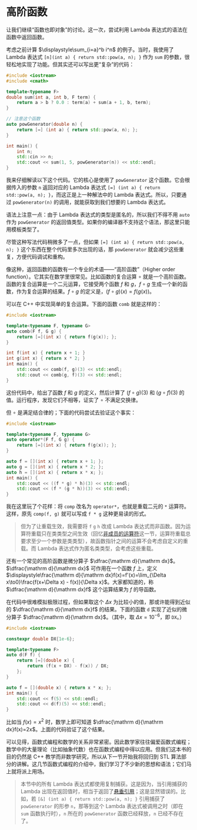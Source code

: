 # 高阶函数

让我们继续“函数也即对象”的讨论。这一次，尝试利用 Lambda 表达式的语法在函数中返回函数。

考虑之前计算 $\displaystyle\sum_{i=a}^b i^n$ 的例子。当时，我使用了 Lambda 表达式 `[n](int a) { return std::pow(a, n); }` 作为 `sum` 的参数，很轻松地实现了功能。但其实还可以写出更“复杂”的代码：

```CPP
#include <iostream>
#include <cmath>

template<typename F>
double sum(int a, int b, F term) {
    return a > b ? 0.0 : term(a) + sum(a + 1, b, term);
}

// 注意这个函数
auto powGenerator(double n) {
    return [=] (int a) { return std::pow(a, n); };
}

int main() {
    int n;
    std::cin >> n;
    std::cout << sum(1, 5, powGenerator(n)) << std::endl;
}
```

我来仔细解读以下这个代码。它的核心是使用了 `powGenerator` 这个函数。它会根据传入的参数 `n` 返回对应的 Lambda 表达式 `[=] (int a) { return std::pow(a, n); }`，而这正是上一种解法中的 Lambda 表达式。所以，只要通过 `powGenerator(n)` 的调用，就能获取到我们想要的 Lambda 表达式。

语法上注意一点：由于 Lambda 表达式的类型是匿名的，所以我们不得不用 `auto` 作为 `powGenerator` 的返回值类型。如果你的编译器不支持这个语法，那这里只能用模板类型了。

尽管这种写法代码稍微多了一点，但如果 `[=] (int a) { return std::pow(a, n); }` 这个东西在整个代码里多次出现的话，那 `powGenerator` 就会减少这些重复，方便代码调试和重构。

像这种，返回函数的函数有一个专业的术语——“高阶函数”（Higher order function）。它其实在数学里很常见。比如函数的复合运算 $\circ$ 就是一个高阶函数。函数的复合运算是一个二元运算，它接受两个函数 $f$ 和 $g$，$f\circ g$ 生成一个新的函数，作为复合运算的结果。$f\circ g$ 的定义是，$(f\circ g)(x)=f(g(x))$。

可以在 C++ 中实现简单的复合运算。下面的函数 `comb` 就是这样的：

```CPP
#include <iostream>

template<typename F, typename G>
auto comb(F f, G g) {
    return [=](int x) { return f(g(x)); };
}

int f(int x) { return x + 1; }
int g(int x) { return x * 2; }
int main() {
    std::cout << comb(f, g)(3) << std::endl;
    std::cout << comb(g, f)(3) << std::endl;
}
```

这份代码中，给出了函数 $f$ 和 $g$ 的定义，然后计算了 $(f\circ g)(3)$ 和 $(g\circ f)(3)$ 的值。运行程序，发现它们不相等，证实了 $\circ$ 不满足交换律。

但 $\circ$ 是满足结合律的；下面的代码尝试去验证这个事实：

```CPP
#include <iostream>

template<typename F, typename G>
auto operator*(F f, G g) {
    return [=](int x) { return f(g(x)); };
}

auto f = [](int x) { return x + 1; };
auto g = [](int x) { return x * 2; };
auto h = [](int x) { return x * x; };
int main() {
    std::cout << ((f * g) * h)(3) << std::endl;
    std::cout << (f * (g * h))(3) << std::endl;
}
```

我在这里玩了个花样：将 `comp` 改名为 `operator*`，也就是重载二元的 `*` 运算符。这样，原先 `comp(f, g)` 就可以写成 `f * g` 这种更易读的形式。

> 但为了让重载生效，我需要将 `f` `g` `h` 改成 Lambda 表达式而非函数。因为运算符重载只在类类型之间生效（回忆[非成员的运算符](/ch06/nonmember_operator#非成员的运算符重载形式)这一节，运算符重载总要求至少一个参数是类类型），故函数指针之间的运算不会考虑自定义的重载。而 Lambda 表达式作为匿名类类型，会考虑这些重载。

还有一个常见的高阶函数是微分算子 $\dfrac{\mathrm d}{\mathrm dx}$。$\dfrac{\mathrm d}{\mathrm dx}$ 可作用在一个函数 $f$ 上，定义 $\displaystyle\frac{\mathrm d}{\mathrm dx}f(x)=f'(x)=\lim_{\Delta x\to0}\frac{f(x+\Delta x) - f(x)}{\Delta x}$。大家都知道的，称 $\dfrac{\mathrm d}{\mathrm dx}f$ 这个运算结果为 $f$ 的导函数。

在代码中很难模拟极限过程，但如果取这个 $\Delta x$ 为比较小的值，那或许能得到近似的 $\dfrac{\mathrm d}{\mathrm dx}f$ 的结果。下面的函数 `d` 实现了近似的微分算子 $\dfrac{\mathrm d}{\mathrm dx}$。（其中，取 $\Delta x=10^{-6}$，即 `DX`。）

```CPP
#include <iostream>

constexpr double DX{1e-6};

template<typename F>
auto d(F f) {
    return [=](double x) {
        return (f(x + DX) - f(x)) / DX;
    };
}

auto f = [](double x) { return x * x; };
int main() {
    std::cout << f(5) << std::endl;
    std::cout << d(f)(5) << std::endl;
}
```

比如当 $f(x)=x^2$ 时，数学上即可知道 $\dfrac{\mathrm d}{\mathrm dx}f(x)=2x$。上面的代码验证了这个结果。

可以见得，函数式编程和数学的关系非常紧密。因此数学家往往偏爱函数式编程；数学中的大量理论（比如抽象代数）也在函数式编程中得以应用。但我们这本书的目的仍然是 C++ 教学而非数学研究，所以从下一节开始我将回归到 STL 算法部分的讲解。这几节函数式编程的介绍中，我们学习了不少新的思想和语法；它们马上就将派上用场。

> 本节中的所有 Lambda 表达式都使用复制捕获。这是因为，当引用捕获的 Lambda 出现在返回值时，相当于返回了[悬垂引用](/ch05/reference#悬垂引用)；这是显然错误的。比如，若 `[&] (int a) { return std::pow(a, n); }` 引用捕获了 `powGenerator` 的形参 `n`，那等到这个 Lambda 表达式被调用之时（即在 `sum` 函数执行时），`n` 所在的 `powGenerator` 函数已经释放，`n` 已经不存在了。